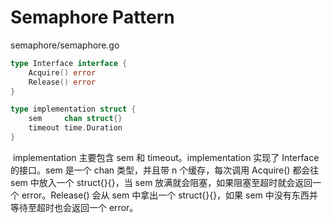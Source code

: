 # Semaphore Pattern

semaphore/semaphore.go

``` go
type Interface interface {
	Acquire() error
	Release() error
}
```

``` go
type implementation struct {
	sem     chan struct{}
	timeout time.Duration
}
```

​	implementation 主要包含 sem 和 timeout。implementation 实现了 Interface 的接口。sem 是一个 chan 类型，并且带 n 个缓存，每次调用 Acquire() 都会往 sem 中放入一个 struct{}{}，当 sem 放满就会阻塞，如果阻塞至超时就会返回一个 error。Release() 会从 sem 中拿出一个 struct{}{}，如果 sem 中没有东西并等待至超时也会返回一个 error。
